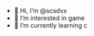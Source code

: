 - 👋 Hi, I’m @scsdvx
- 👀 I’m interested in game
- 🌱 I’m currently learning c
<!---
scsdvx/scsdvx is a ✨ special ✨ repository because its `README.md` (this file) appears on your GitHub profile.
You can click the Preview link to take a look at your changes.
--->
